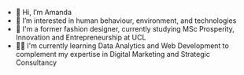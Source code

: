 - 👋 Hi, I’m Amanda
- 👀 I’m interested in human behaviour, environment, and technologies
- 🌱 I'm a former fashion designer, currently studying MSc Prosperity, Innovation and Entrepreneurship at UCL
- 👩‍💻 I'm currently learning Data Analytics and Web Development to complement my expertise in Digital Marketing and Strategic Consultancy

<!---
amandakartikasari/amandakartikasari is a ✨ special ✨ repository because its `README.md` (this file) appears on your GitHub profile.
You can click the Preview link to take a look at your changes.
--->
